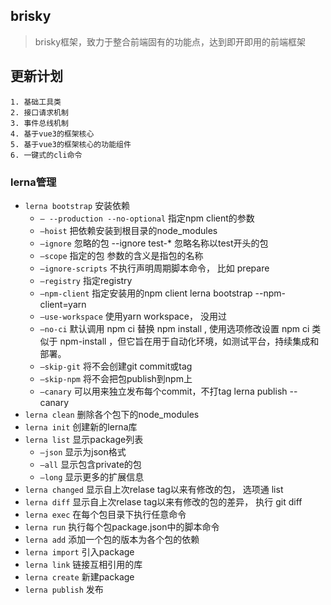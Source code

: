 ## brisky
>  brisky框架，致力于整合前端固有的功能点，达到即开即用的前端框架

## 更新计划
	1. 基础工具类
	2. 接口请求机制
	3. 事件总线机制
	4. 基于vue3的框架核心
	5. 基于vue3的框架核心的功能组件
	6. 一键式的cli命令

### lerna管理
- `lerna bootstrap`	安装依赖
  - `– --production --no-optional`	指定npm client的参数
  - `–hoist`	把依赖安装到根目录的node_modules
  - `–ignore`	忽略的包 --ignore test-* 忽略名称以test开头的包
  - `–scope`	指定的包 参数的含义是指包的名称
  - `–ignore-scripts`	不执行声明周期脚本命令， 比如 prepare
  - `–registry`	指定registry
  - `–npm-client`	指定安装用的npm client lerna bootstrap --npm-client=yarn
  - `–use-workspace`	使用yarn workspace， 没用过
  - `–no-ci`	默认调用 npm ci 替换 npm install , 使用选项修改设置 npm ci 类似于 npm-install ，但它旨在用于自动化环境，如测试平台，持续集成和部署。
  - `–skip-git`	将不会创建git commit或tag
  - `–skip-npm`	将不会把包publish到npm上
  - `–canary`	可以用来独立发布每个commit，不打tag lerna publish --canary
- `lerna clean`	删除各个包下的node_modules
- `lerna init`	创建新的lerna库
- `lerna list`	显示package列表
  - `–json`	显示为json格式
  - `–all`	显示包含private的包
  - `–long`	显示更多的扩展信息
- `lerna changed`	显示自上次relase tag以来有修改的包， 选项通 list
- `lerna diff`	显示自上次relase tag以来有修改的包的差异， 执行 git diff
- `lerna exec`	在每个包目录下执行任意命令
- `lerna run`	执行每个包package.json中的脚本命令
- `lerna add`	添加一个包的版本为各个包的依赖
- `lerna import`	引入package
- `lerna link`	链接互相引用的库
- `lerna create`	新建package
- `lerna publish`	发布